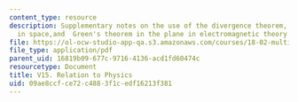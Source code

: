 ```yaml
---
content_type: resource
description: Supplementary notes on the use of the divergence theorem, Stokes' theorem
  in space,and  Green's theorem in the plane in electromagnetic theory.
file: https://ol-ocw-studio-app-qa.s3.amazonaws.com/courses/18-02-multivariable-calculus-fall-2007/09ae8ccfce72c4883f1cedf16213f381_relation_to_phy.pdf
file_type: application/pdf
parent_uid: 16819b09-677c-9716-4136-acd1fd60474c
resourcetype: Document
title: V15. Relation to Physics
uid: 09ae8ccf-ce72-c488-3f1c-edf16213f381
---
```

